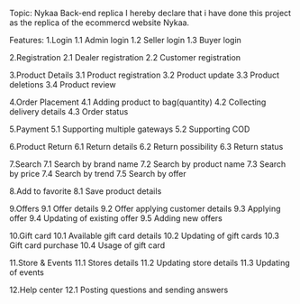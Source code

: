 Topic: Nykaa Back-end replica
I hereby declare that i have done this project as the replica of the ecommercd website Nykaa.

Features:
1.Login
  1.1 Admin login
  1.2 Seller login
  1.3 Buyer login
  
2.Registration
  2.1 Dealer registration
  2.2 Customer registration
  
3.Product Details
  3.1 Product registration
  3.2 Product update
  3.3 Product deletions
  3.4 Product review
  
4.Order Placement
  4.1 Adding product to bag(quantity)
  4.2 Collecting delivery details
  4.3 Order status
  
5.Payment
  5.1 Supporting multiple gateways
  5.2 Supporting COD
  
6.Product Return
  6.1 Return details
  6.2 Return possibility
  6.3 Return status
   
7.Search
  7.1 Search by brand name
  7.2 Search by product name
  7.3 Search by price
  7.4 Search by trend
  7.5 Search by offer
   
8.Add to favorite
  8.1 Save product details
  
9.Offers
  9.1 Offer details
  9.2 Offer applying customer details
  9.3 Applying offer
  9.4 Updating of existing offer
  9.5 Adding new offers
  
10.Gift card
  10.1 Available gift card details
  10.2 Updating of gift cards
  10.3 Gift card purchase
  10.4 Usage of gift card
    
11.Store & Events
  11.1 Stores details
  11.2 Updating store details
  11.3 Updating of events
  
12.Help center
  12.1 Posting questions and sending answers
